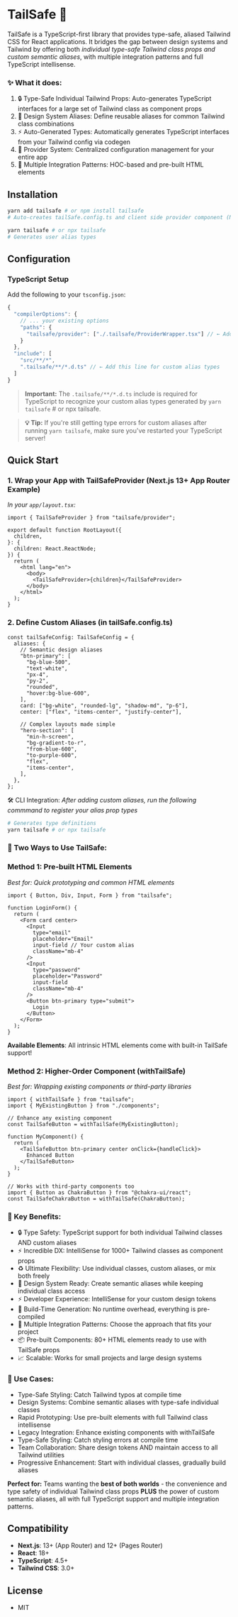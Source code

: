 # TailSafe 🦈

TailSafe is a TypeScript-first library that provides type-safe, aliased Tailwind CSS for React applications. It bridges the gap between design systems and Tailwind by offering both _individual type-safe Tailwind class props and custom semantic aliases_, with multiple integration patterns and full TypeScript intellisense.

### ✨ What it does:

1. 🔒 Type-Safe Individual Tailwind Props: Auto-generates TypeScript interfaces for a large set of Tailwind class as component props
2. 🎨 Design System Aliases: Define reusable aliases for common Tailwind class combinations
3. ⚡ Auto-Generated Types: Automatically generates TypeScript interfaces from your Tailwind config via codegen
4. 🎯 Provider System: Centralized configuration management for your entire app
5. 🧩 Multiple Integration Patterns: HOC-based and pre-built HTML elements

## Installation

```bash
yarn add tailsafe # or npm install tailsafe
# Auto-creates tailSafe.config.ts and client side provider component (NextJS) in your project root 

yarn tailsafe # or npx tailsafe  
# Generates user alias types
```

## Configuration

### TypeScript Setup

Add the following to your `tsconfig.json`:

```ts
{
  "compilerOptions": {
    // ... your existing options
    "paths": {
      "tailsafe/provider": ["./.tailsafe/ProviderWrapper.tsx"] // ← Add this alias to access the provider
    }
  },
  "include": [
    "src/**/*",
    ".tailsafe/**/*.d.ts" // ← Add this line for custom alias types
  ]
}
```

> **Important:** The `.tailsafe/**/*.d.ts` include is required for TypeScript to recognize your custom alias types generated by `yarn tailsafe` # or npx tailsafe.

> **💡 Tip:** If you're still getting type errors for custom aliases after running `yarn tailsafe`, make sure you've restarted your TypeScript server!

## Quick Start

### 1. Wrap your App with TailSafeProvider (Next.js 13+ App Router Example)

_In your `app/layout.tsx`:_

```tsx
import { TailSafeProvider } from "tailsafe/provider";

export default function RootLayout({
  children,
}: {
  children: React.ReactNode;
}) {
  return (
    <html lang="en">
      <body>
        <TailSafeProvider>{children}</TailSafeProvider>
      </body>
    </html>
  );
}
```

### 2. Define Custom Aliases (in tailSafe.config.ts)

```tsx
const tailSafeConfig: TailSafeConfig = {
  aliases: {
    // Semantic design aliases
    "btn-primary": [
      "bg-blue-500",
      "text-white",
      "px-4",
      "py-2",
      "rounded",
      "hover:bg-blue-600",
    ],
    card: ["bg-white", "rounded-lg", "shadow-md", "p-6"],
    center: ["flex", "items-center", "justify-center"],

    // Complex layouts made simple
    "hero-section": [
      "min-h-screen",
      "bg-gradient-to-r",
      "from-blue-600",
      "to-purple-600",
      "flex",
      "items-center",
    ],
  },
};
```

🛠 CLI Integration:
_After adding custom aliases, run the following commmand to register your alias prop types_

```bash
# Generates type definitions
yarn tailsafe # or npx tailsafe 
```

### 🎯 Two Ways to Use TailSafe:

### Method 1: Pre-built HTML Elements

_Best for: Quick prototyping and common HTML elements_

```tsx
import { Button, Div, Input, Form } from "tailsafe";

function LoginForm() {
  return (
    <Form card center>
      <Input
        type="email"
        placeholder="Email"
        input-field // Your custom alias
        className="mb-4"
      />
      <Input
        type="password"
        placeholder="Password"
        input-field
        className="mb-4"
      />
      <Button btn-primary type="submit">
        Login
      </Button>
    </Form>
  );
}
```

**Available Elements**: All intrinsic HTML elements come with built-in TailSafe support!

### Method 2: Higher-Order Component (withTailSafe)

_Best for: Wrapping existing components or third-party libraries_

```tsx
import { withTailSafe } from "tailsafe";
import { MyExistingButton } from "./components";

// Enhance any existing component
const TailSafeButton = withTailSafe(MyExistingButton);

function MyComponent() {
  return (
    <TailSafeButton btn-primary center onClick={handleClick}>
      Enhanced Button
    </TailSafeButton>
  );
}

// Works with third-party components too
import { Button as ChakraButton } from "@chakra-ui/react";
const TailSafeChakraButton = withTailSafe(ChakraButton);
```

### 🎯 Key Benefits:

- 🔒 Type Safety: TypeScript support for both individual Tailwind classes AND custom aliases
- ⚡ Incredible DX: IntelliSense for 1000+ Tailwind classes as component props
- ♻️ Ultimate Flexibility: Use individual classes, custom aliases, or mix both freely
- 🎨 Design System Ready: Create semantic aliases while keeping individual class access
- ⚡ Developer Experience: IntelliSense for your custom design tokens
- 🔧 Build-Time Generation: No runtime overhead, everything is pre-compiled
- 🧩 Multiple Integration Patterns: Choose the approach that fits your project
- 📦 Pre-built Components: 80+ HTML elements ready to use with TailSafe props
- 📈 Scalable: Works for small projects and large design systems

### 🚀 Use Cases:

- Type-Safe Styling: Catch Tailwind typos at compile time
- Design Systems: Combine semantic aliases with type-safe individual classes
- Rapid Prototyping: Use pre-built elements with full Tailwind class intellisense
- Legacy Integration: Enhance existing components with withTailSafe
- Type-Safe Styling: Catch styling errors at compile time
- Team Collaboration: Share design tokens AND maintain access to all Tailwind utilities
- Progressive Enhancement: Start with individual classes, gradually build aliases

**Perfect for:** Teams wanting the **best of both worlds** - the convenience and type safety of individual Tailwind class props **PLUS** the power of custom semantic aliases, all with full TypeScript support and multiple integration patterns.

## Compatibility

- **Next.js**: 13+ (App Router) and 12+ (Pages Router)
- **React**: 18+
- **TypeScript**: 4.5+
- **Tailwind CSS**: 3.0+

## License

- MIT
